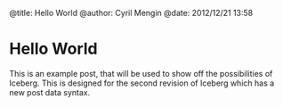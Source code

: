 @title: Hello World
@author: Cyril Mengin
@date: 2012/12/21 13:58

# Hello World

This is an example post, that will be used to show off the possibilities of Iceberg.
This is designed for the second revision of Iceberg which has a new post data syntax.
